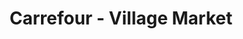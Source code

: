 ---
title: "Carrefour - Village Market"
url: /nairobi/carrefour-village-market/
shop: supermarket
---